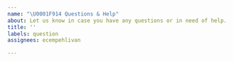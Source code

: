 ```yaml
---
name: "\U0001F914 Questions & Help"
about: Let us know in case you have any questions or in need of help.
title: ''
labels: question
assignees: ecempehlivan

---
```



